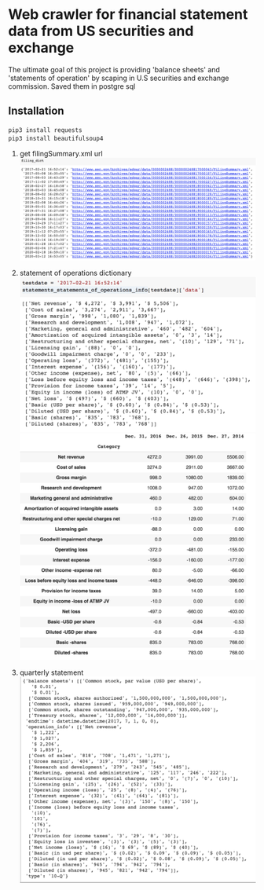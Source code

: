 
# Web crawler for financial statement data from US securities and exchange
The ultimate goal of this project is providing 'balance sheets' and 'statements of operation' by scaping in U.S securities and exchange commission. Saved them in postgre sql

## Installation

```bash
pip3 install requests
pip3 install beautifulsoup4
```

1. get filingSummary.xml url
![](image/filing_dict.png)

2. statement of operations dictionary
![](image/statement_of_operations_dict.png)
![](image/statement_of_operations_df.png)

3. quarterly statement
![](image/quarterly_statement.png)
